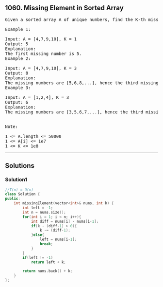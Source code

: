 ## 1060. Missing Element in Sorted Array
<pre>
Given a sorted array A of unique numbers, find the K-th missing number starting from the leftmost number of the array.

Example 1:

Input: A = [4,7,9,10], K = 1
Output: 5
Explanation: 
The first missing number is 5.
Example 2:

Input: A = [4,7,9,10], K = 3
Output: 8
Explanation: 
The missing numbers are [5,6,8,...], hence the third missing number is 8.
Example 3:

Input: A = [1,2,4], K = 3
Output: 6
Explanation: 
The missing numbers are [3,5,6,7,...], hence the third missing number is 6.
 

Note:

1 <= A.length <= 50000
1 <= A[i] <= 1e7
1 <= K <= 1e8
</pre>
----------------------------------------------

## Solutions
### Solution1

```c++
//T(n) = O(n)
class Solution {
public:
    int missingElement(vector<int>& nums, int k) {
        int left = -1;
        int n = nums.size();
        for(int i = 1; i < n; i++){
            int diff = nums[i] - nums[i-1];
            if(k - (diff-1) > 0){
                k -= (diff-1);
            }else{
                left = nums[i-1];
                break;
            }
        }
        if(left != -1)
            return left + k;
        
        return nums.back() + k;
    }
};
```
